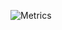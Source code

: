 ![Metrics](https://metrics.lecoq.io/Bluehatcoders?template=classic&repositories.forks=true&introduction=1&languages=1&isocalendar=1&lines=1&achievements=1&tweets=1&stars=1&notable=1&isocalendar.duration=full-year&languages.limit=8&languages.colors=github&languages.threshold=0%25&introduction.title=true&stars.limit=4&achievements.threshold=C&achievements.secrets=true&achievements.limit=0&notable.repositories=false&tweets.attachments=false&tweets.limit=2&tweets.user=.user.twitter&config.timezone=Asia%2FCalcutta&config.twemoji=true)
